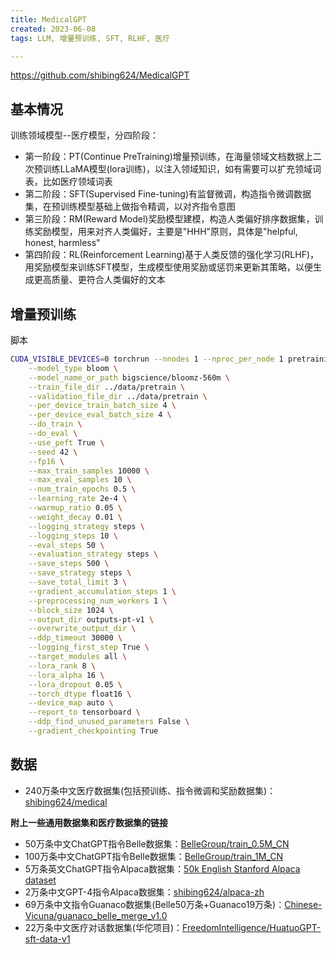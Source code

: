 ```yaml
---
title: MedicalGPT
created: 2023-06-08
tags: LLM, 增量预训练, SFT, RLHF, 医疗

---
```


https://github.com/shibing624/MedicalGPT

## 基本情况

训练领域模型--医疗模型，分四阶段：

- 第一阶段：PT(Continue PreTraining)增量预训练，在海量领域文档数据上二次预训练LLaMA模型(lora训练)，以注入领域知识，如有需要可以扩充领域词表，比如医疗领域词表
- 第二阶段：SFT(Supervised Fine-tuning)有监督微调，构造指令微调数据集，在预训练模型基础上做指令精调，以对齐指令意图
- 第三阶段：RM(Reward Model)奖励模型建模，构造人类偏好排序数据集，训练奖励模型，用来对齐人类偏好，主要是"HHH"原则，具体是"helpful, honest, harmless"
- 第四阶段：RL(Reinforcement Learning)基于人类反馈的强化学习(RLHF)，用奖励模型来训练SFT模型，生成模型使用奖励或惩罚来更新其策略，以便生成更高质量、更符合人类偏好的文本

## 增量预训练



脚本
```bash
CUDA_VISIBLE_DEVICES=0 torchrun --nnodes 1 --nproc_per_node 1 pretraining.py \
    --model_type bloom \
    --model_name_or_path bigscience/bloomz-560m \
    --train_file_dir ../data/pretrain \
    --validation_file_dir ../data/pretrain \
    --per_device_train_batch_size 4 \
    --per_device_eval_batch_size 4 \
    --do_train \
    --do_eval \
    --use_peft True \
    --seed 42 \
    --fp16 \
    --max_train_samples 10000 \
    --max_eval_samples 10 \
    --num_train_epochs 0.5 \
    --learning_rate 2e-4 \
    --warmup_ratio 0.05 \
    --weight_decay 0.01 \
    --logging_strategy steps \
    --logging_steps 10 \
    --eval_steps 50 \
    --evaluation_strategy steps \
    --save_steps 500 \
    --save_strategy steps \
    --save_total_limit 3 \
    --gradient_accumulation_steps 1 \
    --preprocessing_num_workers 1 \
    --block_size 1024 \
    --output_dir outputs-pt-v1 \
    --overwrite_output_dir \
    --ddp_timeout 30000 \
    --logging_first_step True \
    --target_modules all \
    --lora_rank 8 \
    --lora_alpha 16 \
    --lora_dropout 0.05 \
    --torch_dtype float16 \
    --device_map auto \
    --report_to tensorboard \
    --ddp_find_unused_parameters False \
    --gradient_checkpointing True
```



## 数据

- 240万条中文医疗数据集(包括预训练、指令微调和奖励数据集)：[shibing624/medical](https://huggingface.co/datasets/shibing624/medical)

**附上一些通用数据集和医疗数据集的链接**

- 50万条中文ChatGPT指令Belle数据集：[BelleGroup/train_0.5M_CN](https://huggingface.co/datasets/BelleGroup/train_0.5M_CN)
- 100万条中文ChatGPT指令Belle数据集：[BelleGroup/train_1M_CN](https://huggingface.co/datasets/BelleGroup/train_1M_CN)
- 5万条英文ChatGPT指令Alpaca数据集：[50k English Stanford Alpaca dataset](https://github.com/tatsu-lab/stanford_alpaca#data-release)
- 2万条中文GPT-4指令Alpaca数据集：[shibing624/alpaca-zh](https://huggingface.co/datasets/shibing624/alpaca-zh)
- 69万条中文指令Guanaco数据集(Belle50万条+Guanaco19万条)：[Chinese-Vicuna/guanaco_belle_merge_v1.0](https://huggingface.co/datasets/Chinese-Vicuna/guanaco_belle_merge_v1.0)
- 22万条中文医疗对话数据集(华佗项目)：[FreedomIntelligence/HuatuoGPT-sft-data-v1](https://huggingface.co/datasets/FreedomIntelligence/HuatuoGPT-sft-data-v1)

